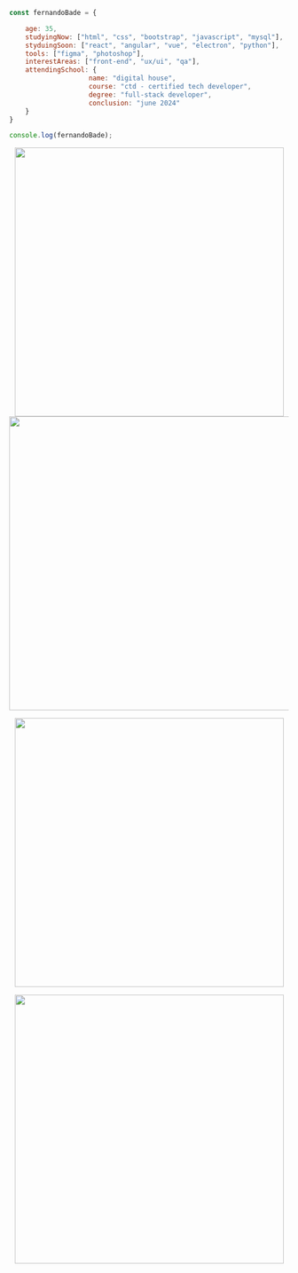  
```javascript
const fernandoBade = {

    age: 35,
    studyingNow: ["html", "css", "bootstrap", "javascript", "mysql"],
    styduingSoon: ["react", "angular", "vue", "electron", "python"],
    tools: ["figma", "photoshop"],
    interestAreas: ["front-end", "ux/ui", "qa"],
    attendingSchool: {
                    name: "digital house",
                    course: "ctd - certified tech developer",
                    degree: "full-stack developer",
                    conclusion: "june 2024"
    }
}

console.log(fernandoBade);
```

    
 <p></p>
 <div align="center">
<img src="https://media3.giphy.com/media/3XvuN1HpgwUxpBlybm/giphy.gif?cid=790b7611880b5483d84660007b7b6c60b9c7497a0dcca755&rid=giphy.gif&ct=g" width="485">
 </div>

 <div align="center">
<a href="https://github.com/FernandoBade/">
        <img src="https://spotify-github-profile.vercel.app/api/view?uid=12160833189&cover_image=true&theme=novatorem&bar_color_cover=true&bar_color=53b14f"  width=530 align="center">
             </a>
             </div>
<p></p>

 <div align="center">
<a href="https://github.com/FernandoBade/">
  <img align="center" src="https://github-readme-stats.vercel.app/api?username=FernandoBade&show_icons=true&count_private=true&theme=buefy" width="485"/>
</a>
 </div>
 
<p></p>

 <div align="center">
<a href="https://github.com/FernandoBade">
  <img align="center" src="http://github-readme-streak-stats.herokuapp.com?user=FernandoBade&theme=buefy&date_format=j%2Fn%5B%2FY%5D" width="485"/>
</a>
</div>

